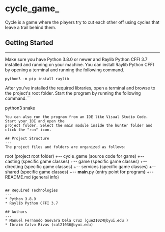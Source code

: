 # cycle_game_
Cycle is a game where the players try to cut each other off using cycles that leave a trail behind them.
## Getting Started
---
Make sure you have Python 3.8.0 or newer and Raylib Python CFFI 3.7 installed and running on your machine. You can install Raylib Python CFFI by opening a terminal and running the following command.
```
python3 -m pip install raylib
```
After you've installed the required libraries, open a terminal and browse to the project's root folder. Start the program by running the following command.```

python3 snake 
```
You can also run the program from an IDE like Visual Studio Code. Start your IDE and open the 
project folder. Select the main module inside the hunter folder and click the "run" icon.

## Project Structure
---
The project files and folders are organized as follows:
```
root                    (project root folder)
+-- cycle_game               (source code for game)
  +-- casting              (specific game classes)
  +-- game              (specific game classes)
  +-- directing              (specific game classes)
  +-- services              (specific game classes)
  +-- shared              (specific game classes)
  +-- __main__.py       (entry point for program)
+-- README.md           (general info)
```

## Required Technologies
---
* Python 3.8.0
* Raylib Python CFFI 3.7

## Authors
---
* Manuel Fernando Guevara Dela Cruz (gue21024@byui.edu )
* Ibraim Calvo Rivas (cal21036@byui.edu)